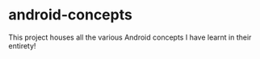 # android-concepts
This project houses all the various Android concepts I have learnt in their entirety!
